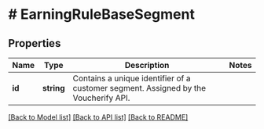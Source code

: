 # # EarningRuleBaseSegment

## Properties

Name | Type | Description | Notes
------------ | ------------- | ------------- | -------------
**id** | **string** | Contains a unique identifier of a customer segment. Assigned by the Voucherify API. |

[[Back to Model list]](../../README.md#models) [[Back to API list]](../../README.md#endpoints) [[Back to README]](../../README.md)
